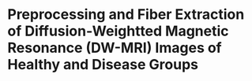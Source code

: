 # Preprocessing and Fiber Extraction of Diffusion-Weightted Magnetic Resonance (DW-MRI) Images of Healthy and Disease Groups
